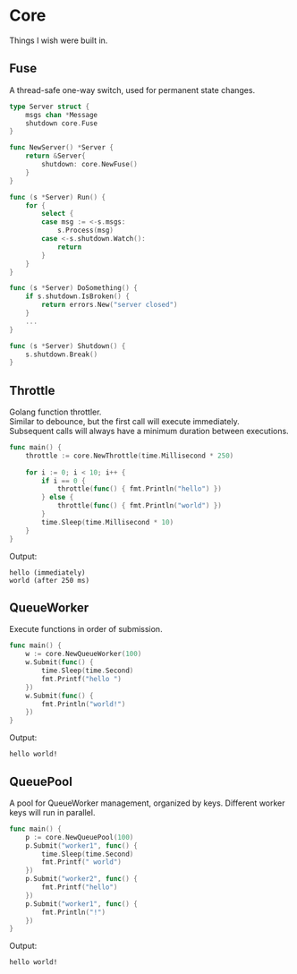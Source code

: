 # Core

Things I wish were built in.

## Fuse

A thread-safe one-way switch, used for permanent state changes.

```go
type Server struct {
    msgs chan *Message
    shutdown core.Fuse
}

func NewServer() *Server {
    return &Server{
        shutdown: core.NewFuse()	
    }
}

func (s *Server) Run() {
    for {
        select {
        case msg := <-s.msgs:
            s.Process(msg)
        case <-s.shutdown.Watch():
            return
        }   
    }
}

func (s *Server) DoSomething() {
    if s.shutdown.IsBroken() {
        return errors.New("server closed")
    }
    ...
}

func (s *Server) Shutdown() {
    s.shutdown.Break()
}
```

## Throttle

Golang function throttler.  
Similar to debounce, but the first call will execute immediately.  
Subsequent calls will always have a minimum duration between executions.

```go
func main() {
    throttle := core.NewThrottle(time.Millisecond * 250)
    
    for i := 0; i < 10; i++ {
        if i == 0 {
            throttle(func() { fmt.Println("hello") })
        } else {
            throttle(func() { fmt.Println("world") })
        }
        time.Sleep(time.Millisecond * 10)
    }
}
```

Output:

```
hello (immediately)
world (after 250 ms)
```

## QueueWorker

Execute functions in order of submission.

```go
func main() {
    w := core.NewQueueWorker(100)
	w.Submit(func() {
		time.Sleep(time.Second)
		fmt.Printf("hello ")
	})
	w.Submit(func() {
		fmt.Println("world!")	
	})
}
```

Output:

```
hello world!
```

## QueuePool

A pool for QueueWorker management, organized by keys. Different worker keys will run in parallel.

```go
func main() {
    p := core.NewQueuePool(100)
	p.Submit("worker1", func() {
		time.Sleep(time.Second)
		fmt.Printf(" world")
	})
	p.Submit("worker2", func() {
		fmt.Printf("hello")
	})
	p.Submit("worker1", func() {
		fmt.Println("!")
	})
}
```

Output:

```
hello world!
```
